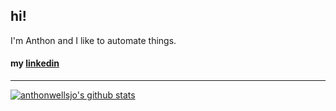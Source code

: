 ## hi!

I'm Anthon and I like to automate things. 

#### my [linkedin](https://www.linkedin.com/in/anthonwellsjo/)




----------------------------------------------------------------------------------------

[![anthonwellsjo's github stats](https://github-readme-stats.vercel.app/api?username=anthonwellsjo&show_icons=true&title_color=fff&icon_color=79ff97&text_color=9f9f9f&bg_color=1F2328&include_all_commits=true&count_private=true)](https://github.com/anthonwellsjo)
